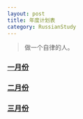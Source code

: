 ```yaml
---
layout: post
title: 年度计划表
category: RussianStudy
---
```


>做一个自律的人。

<script language="javascript" type="text/javascript"> 
    function isHidden(oDiv){
      var vDiv = document.getElementById(oDiv);
      vDiv.style.display = (vDiv.style.display == 'none')?'block':'none';
    }
</script> 

<h3><a href="#" onClick="isHidden('jan')">一月份</a></h3>

<div id='jan'  style="display:none" >
<ul>
<li>朋友圈文章发表四次11111</li>
<li>投稿安全圈英文翻译四次</li>
<li>学会俄语简单对话</li>
<li>读完《自私的基因》</li>
<li>锻炼20次</li>
</ul>
</div>
<h3><a href="#" onClick="isHidden('feb')">二月份</a><h3>
<div id='feb'  style="display:none" >
<ul>
<li>朋友圈文章发表两次</li>
<li>投稿安全圈英文翻译两次</li>
<li>伊尔库茨克四日游</li>
<li>和老友小聚一次</li>
<li>读一本书</li>
<li>锻炼15次</li>
</ul>
</div>
<h3><a href="#" onClick="isHidden('mar')">三月份</a><h3>
<div id='mar'  style="display:none" >
<ul>
<li>朋友圈文章发表四次</li>
<li>投稿安全圈英文翻译四次</li>
<li>读一本书</li>
<li>锻炼20次</li>
</ul>
</div>
